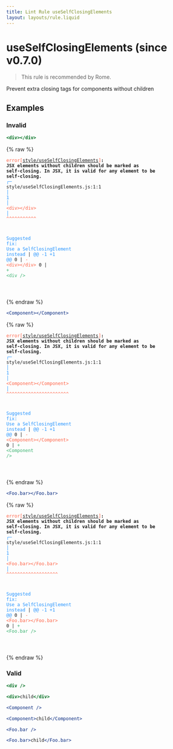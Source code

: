 ```yaml
---
title: Lint Rule useSelfClosingElements
layout: layouts/rule.liquid
---
```


# useSelfClosingElements (since v0.7.0)

> This rule is recommended by Rome.

Prevent extra closing tags for components without children

## Examples

### Invalid

```jsx
<div></div>
```

{% raw %}<pre class="language-text"><code class="language-text"><span style="color: Tomato;">error</span><span style="color: Tomato;">[</span><span style="color: Tomato;"><a href="https://rome.tools/docs/lint/rules/useSelfClosingElements/">style/useSelfClosingElements</a></span><span style="color: Tomato;">]</span><strong>: </strong><strong>JSX elements without children should be marked as self-closing. In JSX, it is valid for any element to be self-closing.</strong>
  <span style="color: rgb(38, 148, 255);">┌</span><span style="color: rgb(38, 148, 255);">─</span> style/useSelfClosingElements.js:1:1
  <span style="color: rgb(38, 148, 255);">│</span>
<span style="color: rgb(38, 148, 255);">1</span> <span style="color: rgb(38, 148, 255);">│</span> <span style="color: Tomato;">&lt;</span><span style="color: Tomato;">d</span><span style="color: Tomato;">i</span><span style="color: Tomato;">v</span><span style="color: Tomato;">&gt;</span><span style="color: Tomato;">&lt;</span><span style="color: Tomato;">/</span><span style="color: Tomato;">d</span><span style="color: Tomato;">i</span><span style="color: Tomato;">v</span><span style="color: Tomato;">&gt;</span>
  <span style="color: rgb(38, 148, 255);">│</span> <span style="color: Tomato;">^</span><span style="color: Tomato;">^</span><span style="color: Tomato;">^</span><span style="color: Tomato;">^</span><span style="color: Tomato;">^</span><span style="color: Tomato;">^</span><span style="color: Tomato;">^</span><span style="color: Tomato;">^</span><span style="color: Tomato;">^</span><span style="color: Tomato;">^</span><span style="color: Tomato;">^</span>

<span style="color: rgb(38, 148, 255);">Suggested fix</span><span style="color: rgb(38, 148, 255);">: </span><span style="color: rgb(38, 148, 255);">Use a SelfClosingElement instead</span>
    | <span style="color: rgb(38, 148, 255);">@@ -1 +1 @@</span>
0   | <span style="color: Tomato;">- </span><span style="color: Tomato;">&lt;div&gt;&lt;/div&gt;</span>
  0 | <span style="color: MediumSeaGreen;">+ </span><span style="color: MediumSeaGreen;">&lt;div /&gt;</span>

</code></pre>{% endraw %}

```jsx
<Component></Component>
```

{% raw %}<pre class="language-text"><code class="language-text"><span style="color: Tomato;">error</span><span style="color: Tomato;">[</span><span style="color: Tomato;"><a href="https://rome.tools/docs/lint/rules/useSelfClosingElements/">style/useSelfClosingElements</a></span><span style="color: Tomato;">]</span><strong>: </strong><strong>JSX elements without children should be marked as self-closing. In JSX, it is valid for any element to be self-closing.</strong>
  <span style="color: rgb(38, 148, 255);">┌</span><span style="color: rgb(38, 148, 255);">─</span> style/useSelfClosingElements.js:1:1
  <span style="color: rgb(38, 148, 255);">│</span>
<span style="color: rgb(38, 148, 255);">1</span> <span style="color: rgb(38, 148, 255);">│</span> <span style="color: Tomato;">&lt;</span><span style="color: Tomato;">C</span><span style="color: Tomato;">o</span><span style="color: Tomato;">m</span><span style="color: Tomato;">p</span><span style="color: Tomato;">o</span><span style="color: Tomato;">n</span><span style="color: Tomato;">e</span><span style="color: Tomato;">n</span><span style="color: Tomato;">t</span><span style="color: Tomato;">&gt;</span><span style="color: Tomato;">&lt;</span><span style="color: Tomato;">/</span><span style="color: Tomato;">C</span><span style="color: Tomato;">o</span><span style="color: Tomato;">m</span><span style="color: Tomato;">p</span><span style="color: Tomato;">o</span><span style="color: Tomato;">n</span><span style="color: Tomato;">e</span><span style="color: Tomato;">n</span><span style="color: Tomato;">t</span><span style="color: Tomato;">&gt;</span>
  <span style="color: rgb(38, 148, 255);">│</span> <span style="color: Tomato;">^</span><span style="color: Tomato;">^</span><span style="color: Tomato;">^</span><span style="color: Tomato;">^</span><span style="color: Tomato;">^</span><span style="color: Tomato;">^</span><span style="color: Tomato;">^</span><span style="color: Tomato;">^</span><span style="color: Tomato;">^</span><span style="color: Tomato;">^</span><span style="color: Tomato;">^</span><span style="color: Tomato;">^</span><span style="color: Tomato;">^</span><span style="color: Tomato;">^</span><span style="color: Tomato;">^</span><span style="color: Tomato;">^</span><span style="color: Tomato;">^</span><span style="color: Tomato;">^</span><span style="color: Tomato;">^</span><span style="color: Tomato;">^</span><span style="color: Tomato;">^</span><span style="color: Tomato;">^</span><span style="color: Tomato;">^</span>

<span style="color: rgb(38, 148, 255);">Suggested fix</span><span style="color: rgb(38, 148, 255);">: </span><span style="color: rgb(38, 148, 255);">Use a SelfClosingElement instead</span>
    | <span style="color: rgb(38, 148, 255);">@@ -1 +1 @@</span>
0   | <span style="color: Tomato;">- </span><span style="color: Tomato;">&lt;Component&gt;&lt;/Component&gt;</span>
  0 | <span style="color: MediumSeaGreen;">+ </span><span style="color: MediumSeaGreen;">&lt;Component /&gt;</span>

</code></pre>{% endraw %}

```jsx
<Foo.bar></Foo.bar>
```

{% raw %}<pre class="language-text"><code class="language-text"><span style="color: Tomato;">error</span><span style="color: Tomato;">[</span><span style="color: Tomato;"><a href="https://rome.tools/docs/lint/rules/useSelfClosingElements/">style/useSelfClosingElements</a></span><span style="color: Tomato;">]</span><strong>: </strong><strong>JSX elements without children should be marked as self-closing. In JSX, it is valid for any element to be self-closing.</strong>
  <span style="color: rgb(38, 148, 255);">┌</span><span style="color: rgb(38, 148, 255);">─</span> style/useSelfClosingElements.js:1:1
  <span style="color: rgb(38, 148, 255);">│</span>
<span style="color: rgb(38, 148, 255);">1</span> <span style="color: rgb(38, 148, 255);">│</span> <span style="color: Tomato;">&lt;</span><span style="color: Tomato;">F</span><span style="color: Tomato;">o</span><span style="color: Tomato;">o</span><span style="color: Tomato;">.</span><span style="color: Tomato;">b</span><span style="color: Tomato;">a</span><span style="color: Tomato;">r</span><span style="color: Tomato;">&gt;</span><span style="color: Tomato;">&lt;</span><span style="color: Tomato;">/</span><span style="color: Tomato;">F</span><span style="color: Tomato;">o</span><span style="color: Tomato;">o</span><span style="color: Tomato;">.</span><span style="color: Tomato;">b</span><span style="color: Tomato;">a</span><span style="color: Tomato;">r</span><span style="color: Tomato;">&gt;</span>
  <span style="color: rgb(38, 148, 255);">│</span> <span style="color: Tomato;">^</span><span style="color: Tomato;">^</span><span style="color: Tomato;">^</span><span style="color: Tomato;">^</span><span style="color: Tomato;">^</span><span style="color: Tomato;">^</span><span style="color: Tomato;">^</span><span style="color: Tomato;">^</span><span style="color: Tomato;">^</span><span style="color: Tomato;">^</span><span style="color: Tomato;">^</span><span style="color: Tomato;">^</span><span style="color: Tomato;">^</span><span style="color: Tomato;">^</span><span style="color: Tomato;">^</span><span style="color: Tomato;">^</span><span style="color: Tomato;">^</span><span style="color: Tomato;">^</span><span style="color: Tomato;">^</span>

<span style="color: rgb(38, 148, 255);">Suggested fix</span><span style="color: rgb(38, 148, 255);">: </span><span style="color: rgb(38, 148, 255);">Use a SelfClosingElement instead</span>
    | <span style="color: rgb(38, 148, 255);">@@ -1 +1 @@</span>
0   | <span style="color: Tomato;">- </span><span style="color: Tomato;">&lt;Foo.bar&gt;&lt;/Foo.bar&gt;</span>
  0 | <span style="color: MediumSeaGreen;">+ </span><span style="color: MediumSeaGreen;">&lt;Foo.bar /&gt;</span>

</code></pre>{% endraw %}

### Valid

```jsx
<div />
```

```jsx
<div>child</div>
```

```jsx
<Component />
```

```jsx
<Component>child</Component>
```

```jsx
<Foo.bar />
```

```jsx
<Foo.bar>child</Foo.bar>
```

